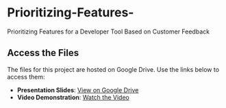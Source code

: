 # Prioritizing-Features-
Prioritizing Features for a Developer Tool Based on Customer Feedback
## Access the Files  

The files for this project are hosted on Google Drive. Use the links below to access them:  

- **Presentation Slides**: [View on Google Drive](https://drive.google.com/file/d/1EhmvLWKq29cm7mE71Vw2s327si1dIvVT/view?usp=sharing)
- **Video Demonstration**: [Watch the Video](https://docs.google.com/presentation/d/1MKk_K5R2JllW8ZMteNR_0dcV1eZfKNpk/edit?usp=sharing&ouid=113944543202524537377&rtpof=true&sd=true)
  

